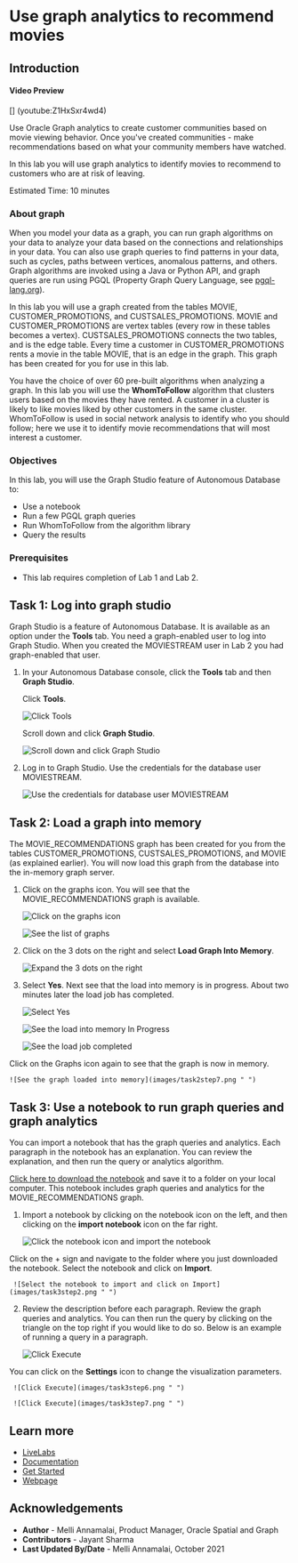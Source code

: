 # Use graph analytics to recommend movies

## Introduction

#### Video Preview

[] (youtube:Z1HxSxr4wd4)

Use Oracle Graph analytics to create customer communities based on movie viewing behavior. Once you've created communities - make recommendations based on what your community members have watched.

In this lab you will use graph analytics to identify movies to recommend to customers who are at risk of leaving.

Estimated Time: 10 minutes

### About graph
When you model your data as a graph, you can run graph algorithms on your data to analyze your data based on the connections and relationships in your data. You can also use graph queries to find patterns in your data, such as cycles, paths between vertices, anomalous patterns, and others. Graph algorithms are invoked using a Java or Python API, and graph queries are run using PGQL (Property Graph Query Language, see [pgql-lang.org](https://pgql-lang.org)).

In this lab you will use a graph created from the tables MOVIE, CUSTOMER\_PROMOTIONS, and CUSTSALES\_PROMOTIONS. MOVIE and CUSTOMER\_PROMOTIONS are vertex tables (every row in these tables becomes a vertex). CUSTSALES\_PROMOTIONS connects the two tables, and is the edge table. Every time a customer in CUSTOMER\_PROMOTIONS rents a movie in the table MOVIE, that is an edge in the graph. This graph has been created for you for use in this lab.  

You have the choice of over 60 pre-built algorithms when analyzing a graph. In this lab you will use the **WhomToFollow** algorithm that clusters users based on the movies they have rented. A customer in a cluster is likely to like movies liked by other customers in the same cluster. WhomToFollow is used in social network analysis to identify who you should follow; here we use it to identify movie recommendations that will most interest a customer.  

### Objectives

In this lab, you will use the Graph Studio feature of Autonomous Database to:
* Use a notebook
* Run a few PGQL graph queries
* Run WhomToFollow from the algorithm library
* Query the results

### Prerequisites

- This lab requires completion of Lab 1 and Lab 2.

## Task 1: Log into graph studio

Graph Studio is a feature of Autonomous Database. It is available as an option under the **Tools** tab. You need a graph-enabled user to log into Graph Studio. When you created the MOVIESTREAM user in Lab 2 you had graph-enabled that user.

1. In your Autonomous Database console, click the **Tools** tab and then **Graph Studio**.

    Click **Tools**.

    ![Click Tools](images/toolstab.png " ")    

    Scroll down and click **Graph Studio**.

    ![Scroll down and click Graph Studio](images/graphstudiofixed.png " ")

2. Log in to Graph Studio. Use the credentials for the database user MOVIESTREAM.

    ![Use the credentials for database user MOVIESTREAM](images/task1step2.png " ")

## Task 2: Load a graph into memory

The MOVIE_RECOMMENDATIONS graph has been created for you from the tables CUSTOMER\_PROMOTIONS, CUSTSALES\_PROMOTIONS, and MOVIE (as explained earlier).  You will now load this graph from the database into the in-memory graph server.  

1. Click on the graphs icon.  You will see that the MOVIE_RECOMMENDATIONS graph is available.

    ![Click on the graphs icon](images/task2step1.png " ")

    ![See the list of graphs](images/task2step2.png " ")

2. Click on the 3 dots on the right and select **Load Graph Into Memory**.

    ![Expand the 3 dots on the right](images/task2step3.png " ")

3. Select **Yes**.  Next see that the load into memory is in progress.  About two minutes later the load job has completed.

    ![Select Yes](images/task2step4.png " ")

    ![See the load into memory In Progress](images/task2step5.png " ")

    ![See the load job completed](images/task2step6.png " ")

 Click on the Graphs icon again to see that the graph is now in memory.  

    ![See the graph loaded into memory](images/task2step7.png " ")

## Task 3: Use a notebook to run graph queries and graph analytics

 You can import a notebook that has the graph queries and analytics. Each paragraph in the notebook has an explanation.  You can review the explanation, and then run the query or analytics algorithm.   

  [Click here to download the notebook](./files/movie_movie_recommendations.dsnb) and save it to a folder on your local computer.  This notebook includes graph queries and analytics for the MOVIE_RECOMMENDATIONS graph.

 1. Import a notebook by clicking on the notebook icon on the left, and then clicking on the **import notebook** icon on the far right.

     ![Click the notebook icon and import the notebook](images/task3step1.png " ")

 Click on the + sign and navigate to the folder where you just downloaded the notebook.  Select the notebook and click on **Import**.

     ![Select the notebook to import and click on Import](images/task3step2.png " ")

 2. Review the description before each paragraph.   Review the graph queries and analytics.   You can then run the query by clicking on the triangle on the top right if you would like to do so.  Below is an example of running a query in a paragraph.  

     ![Click Execute](images/task3step4.png " ")

 You can click on the **Settings** icon to change the visualization parameters.

     ![Click Execute](images/task3step6.png " ")

     ![Click Execute](images/task3step7.png " ")

## Learn more

* [LiveLabs](https://apexapps.oracle.com/pls/apex/dbpm/r/livelabs/view-workshop?wid=758&clear=180&session=900372122498)
* [Documentation](https://docs.oracle.com/en/cloud/paas/autonomous-database/graph-studio.html)
* [Get Started](https://www.oracle.com/autonomous-database/graph/get-started/)
* [Webpage](https://www.oracle.com/database/graph/)

## Acknowledgements
* **Author** - Melli Annamalai, Product Manager, Oracle Spatial and Graph
* **Contributors** -  Jayant Sharma
* **Last Updated By/Date** - Melli Annamalai, October 2021
